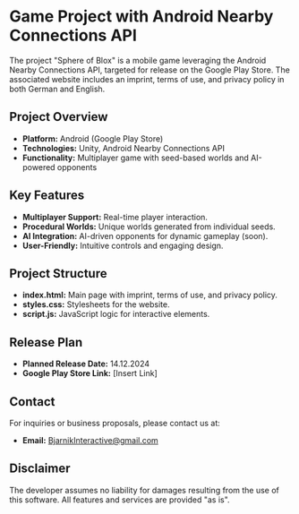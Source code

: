 # Game Project with Android Nearby Connections API

The project "Sphere of Blox" is a mobile game leveraging the Android Nearby Connections API, targeted for release on the Google Play Store. The associated website includes an imprint, terms of use, and privacy policy in both German and English.

## Project Overview
- **Platform:** Android (Google Play Store)
- **Technologies:** Unity, Android Nearby Connections API
- **Functionality:** Multiplayer game with seed-based worlds and AI-powered opponents

## Key Features
- **Multiplayer Support:** Real-time player interaction.
- **Procedural Worlds:** Unique worlds generated from individual seeds.
- **AI Integration:** AI-driven opponents for dynamic gameplay (soon).
- **User-Friendly:** Intuitive controls and engaging design.

## Project Structure
- **index.html:** Main page with imprint, terms of use, and privacy policy.
- **styles.css:** Stylesheets for the website.
- **script.js:** JavaScript logic for interactive elements.

## Release Plan
- **Planned Release Date:** 14.12.2024
- **Google Play Store Link:** [Insert Link]

## Contact
For inquiries or business proposals, please contact us at:
- **Email:** BjarnikInteractive@gmail.com

## Disclaimer
The developer assumes no liability for damages resulting from the use of this software. All features and services are provided "as is".
